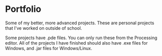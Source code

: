 # Portfolio
Some of my better, more advanced projects. These are personal projects that I've worked on outside of school.

Some projects have .pde files. You can only run these from the Processing editor.
All of the projects I have finished should also have .exe files for Windows, and .jar files for Windows/Linux.
